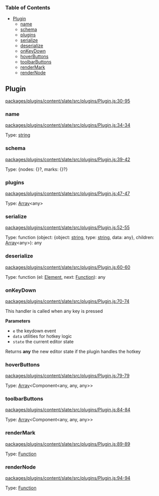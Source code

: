 <!-- Generated by documentation.js. Update this documentation by updating the source code. -->

### Table of Contents

-   [Plugin][1]
    -   [name][2]
    -   [schema][3]
    -   [plugins][4]
    -   [serialize][5]
    -   [deserialize][6]
    -   [onKeyDown][7]
    -   [hoverButtons][8]
    -   [toolbarButtons][9]
    -   [renderMark][10]
    -   [renderNode][11]

## Plugin

[packages/plugins/content/slate/src/plugins/Plugin.js:30-95][12]

### name

[packages/plugins/content/slate/src/plugins/Plugin.js:34-34][13]

Type: [string][14]

### schema

[packages/plugins/content/slate/src/plugins/Plugin.js:39-42][15]

Type: {nodes: {}?, marks: {}?}

### plugins

[packages/plugins/content/slate/src/plugins/Plugin.js:47-47][16]

Type: [Array][17]&lt;any>

### serialize

[packages/plugins/content/slate/src/plugins/Plugin.js:52-55][18]

Type: function (object: {object: [string][14], type: [string][14], data: any}, children: [Array][17]&lt;any>): any

### deserialize

[packages/plugins/content/slate/src/plugins/Plugin.js:60-60][19]

Type: function (el: [Element][20], next: [Function][21]): any

### onKeyDown

[packages/plugins/content/slate/src/plugins/Plugin.js:70-74][22]

This handler is called when any key is pressed

**Parameters**

-   `e`  the keydown event
-   `data`  utilities for hotkey logic
-   `state`  the current editor state

Returns **any** the new editor state if the plugin handles the hotkey

### hoverButtons

[packages/plugins/content/slate/src/plugins/Plugin.js:79-79][23]

Type: [Array][17]&lt;Component&lt;any, any, any>>

### toolbarButtons

[packages/plugins/content/slate/src/plugins/Plugin.js:84-84][24]

Type: [Array][17]&lt;Component&lt;any, any, any>>

### renderMark

[packages/plugins/content/slate/src/plugins/Plugin.js:89-89][25]

Type: [Function][21]

### renderNode

[packages/plugins/content/slate/src/plugins/Plugin.js:94-94][26]

Type: [Function][21]

[1]: #plugin

[2]: #name

[3]: #schema

[4]: #plugins

[5]: #serialize

[6]: #deserialize

[7]: #onkeydown

[8]: #hoverbuttons

[9]: #toolbarbuttons

[10]: #rendermark

[11]: #rendernode

[12]: https://github.com/nolandg/editor/blob/7792709e8461f85a0f5ec6ecf71543214adb2821/packages/plugins/content/slate/src/plugins/Plugin.js#L30-L95 "Source code on GitHub"

[13]: https://github.com/nolandg/editor/blob/7792709e8461f85a0f5ec6ecf71543214adb2821/packages/plugins/content/slate/src/plugins/Plugin.js#L34-L34 "Source code on GitHub"

[14]: https://developer.mozilla.org/docs/Web/JavaScript/Reference/Global_Objects/String

[15]: https://github.com/nolandg/editor/blob/7792709e8461f85a0f5ec6ecf71543214adb2821/packages/plugins/content/slate/src/plugins/Plugin.js#L39-L42 "Source code on GitHub"

[16]: https://github.com/nolandg/editor/blob/7792709e8461f85a0f5ec6ecf71543214adb2821/packages/plugins/content/slate/src/plugins/Plugin.js#L47-L47 "Source code on GitHub"

[17]: https://developer.mozilla.org/docs/Web/JavaScript/Reference/Global_Objects/Array

[18]: https://github.com/nolandg/editor/blob/7792709e8461f85a0f5ec6ecf71543214adb2821/packages/plugins/content/slate/src/plugins/Plugin.js#L52-L55 "Source code on GitHub"

[19]: https://github.com/nolandg/editor/blob/7792709e8461f85a0f5ec6ecf71543214adb2821/packages/plugins/content/slate/src/plugins/Plugin.js#L60-L60 "Source code on GitHub"

[20]: https://developer.mozilla.org/docs/Web/API/Element

[21]: https://developer.mozilla.org/docs/Web/JavaScript/Reference/Statements/function

[22]: https://github.com/nolandg/editor/blob/7792709e8461f85a0f5ec6ecf71543214adb2821/packages/plugins/content/slate/src/plugins/Plugin.js#L70-L74 "Source code on GitHub"

[23]: https://github.com/nolandg/editor/blob/7792709e8461f85a0f5ec6ecf71543214adb2821/packages/plugins/content/slate/src/plugins/Plugin.js#L79-L79 "Source code on GitHub"

[24]: https://github.com/nolandg/editor/blob/7792709e8461f85a0f5ec6ecf71543214adb2821/packages/plugins/content/slate/src/plugins/Plugin.js#L84-L84 "Source code on GitHub"

[25]: https://github.com/nolandg/editor/blob/7792709e8461f85a0f5ec6ecf71543214adb2821/packages/plugins/content/slate/src/plugins/Plugin.js#L89-L89 "Source code on GitHub"

[26]: https://github.com/nolandg/editor/blob/7792709e8461f85a0f5ec6ecf71543214adb2821/packages/plugins/content/slate/src/plugins/Plugin.js#L94-L94 "Source code on GitHub"
